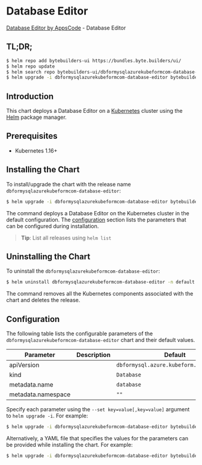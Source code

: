 # Database Editor

[Database Editor by AppsCode](https://byte.builders) - Database Editor

## TL;DR;

```bash
$ helm repo add bytebuilders-ui https://bundles.byte.builders/ui/
$ helm repo update
$ helm search repo bytebuilders-ui/dbformysqlazurekubeformcom-database-editor --version=v0.4.16
$ helm upgrade -i dbformysqlazurekubeformcom-database-editor bytebuilders-ui/dbformysqlazurekubeformcom-database-editor -n default --create-namespace --version=v0.4.16
```

## Introduction

This chart deploys a Database Editor on a [Kubernetes](http://kubernetes.io) cluster using the [Helm](https://helm.sh) package manager.

## Prerequisites

- Kubernetes 1.16+

## Installing the Chart

To install/upgrade the chart with the release name `dbformysqlazurekubeformcom-database-editor`:

```bash
$ helm upgrade -i dbformysqlazurekubeformcom-database-editor bytebuilders-ui/dbformysqlazurekubeformcom-database-editor -n default --create-namespace --version=v0.4.16
```

The command deploys a Database Editor on the Kubernetes cluster in the default configuration. The [configuration](#configuration) section lists the parameters that can be configured during installation.

> **Tip**: List all releases using `helm list`

## Uninstalling the Chart

To uninstall the `dbformysqlazurekubeformcom-database-editor`:

```bash
$ helm uninstall dbformysqlazurekubeformcom-database-editor -n default
```

The command removes all the Kubernetes components associated with the chart and deletes the release.

## Configuration

The following table lists the configurable parameters of the `dbformysqlazurekubeformcom-database-editor` chart and their default values.

|     Parameter      | Description |                       Default                       |
|--------------------|-------------|-----------------------------------------------------|
| apiVersion         |             | <code>dbformysql.azure.kubeform.com/v1alpha1</code> |
| kind               |             | <code>Database</code>                               |
| metadata.name      |             | <code>database</code>                               |
| metadata.namespace |             | <code>""</code>                                     |


Specify each parameter using the `--set key=value[,key=value]` argument to `helm upgrade -i`. For example:

```bash
$ helm upgrade -i dbformysqlazurekubeformcom-database-editor bytebuilders-ui/dbformysqlazurekubeformcom-database-editor -n default --create-namespace --version=v0.4.16 --set apiVersion=dbformysql.azure.kubeform.com/v1alpha1
```

Alternatively, a YAML file that specifies the values for the parameters can be provided while
installing the chart. For example:

```bash
$ helm upgrade -i dbformysqlazurekubeformcom-database-editor bytebuilders-ui/dbformysqlazurekubeformcom-database-editor -n default --create-namespace --version=v0.4.16 --values values.yaml
```
